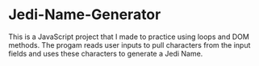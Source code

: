 # Jedi-Name-Generator
This is a  JavaScript project that I made to practice using loops and DOM methods. The progam reads user inputs to pull characters from the input fields and uses these characters to generate a Jedi Name.

